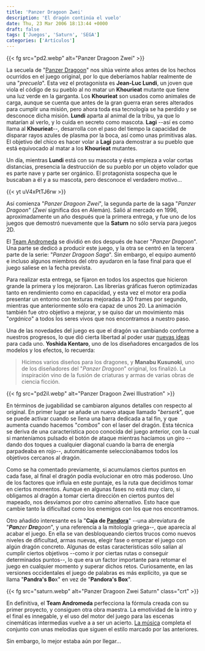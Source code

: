 ```yaml
---
title: 'Panzer Dragoon Zwei'
description: 'El dragón continúa el vuelo'
date: Thu, 23 Mar 2006 18:13:44 +0000
draft: false
tags: ['Juegos', 'Saturn', 'SEGA']
categories: ['Artículos']
---
```


{{< fg src="pd2.webp" alt="Panzer Dragoon Zwei" >}}

La secuela de "[Panzer Dragoon](/panzer-dragoon/)" nos sitúa veinte años antes de los hechos ocurridos en el juego original, por lo que deberíamos hablar realmente de una "_precuela_". Esta vez el protagonista es **Jean-Luc Lundi**, un joven que viola el código de su pueblo al no matar un **Khourieat** mutante que tiene una luz verde en la garganta. Los **Khourieat** son usados como animales de carga, aunque se cuenta que antes de la gran guerra eran seres alterados para cumplir una misión, pero ahora toda esa tecnología se ha perdido y se desconoce dicha misión. **Lundi** aparta al animal de la tribu, ya que lo matarían al verlo, y lo cuida en secreto como mascota. **Lagi** --así es como llama al **Khourieat**--, desarrolla con el paso del tiempo la capacidad de disparar rayos azules de plasma por la boca, así como unas primitivas alas. El objetivo del chico es hacer volar a **Lagi** para demostrar a su pueblo que está equivocado al matar a los **Khourieat** mutantes.

Un día, mientras **Lundi** está con su mascota y ésta empieza a volar cortas distancias, presencia la destrucción de su pueblo por un objeto volador que es parte nave y parte ser orgánico. El protagonista sospecha que le buscaban a él y a su mascota, pero desconoce el verdadero motivo...

{{< yt uV4xPtTJ6rw >}}

Así comienza "_Panzer Dragoon Zwei_", la segunda parte de la saga "_Panzer Dragoon_" (_Zwei_ significa dos en Alemán). Salió al mercado en 1996, aproximadamente un año después que la primera entrega, y fue uno de los juegos que demostró nuevamente que la **Saturn** no sólo servía para juegos 2D.

El [Team Andromeda](http://en.wikipedia.org/wiki/Team_Andromeda) se dividió en dos después de hacer "_Panzer Dragoon_". Una parte se dedicó a producir este juego, y la otra se centró en la tercera parte de la serie: "_Panzer Dragoon Saga_". Sin embargo, el equipo aumentó e incluso algunos miembros del otro ayudaron en la fase final para que el juego saliese en la fecha prevista.

Para realizar esta entrega, se fijaron en todos los aspectos que hicieron grande la primera y los mejoraron. Las librerías gráficas fueron optimizadas tanto en rendimiento como en capacidad, y esta vez el motor era podía presentar un entorno con texturas mejoradas a 30 frames por segundo, mientras que anteriormente sólo era capaz de unos 20. La animación también fue otro objetivo a mejorar, y se quiso dar un movimiento más "_orgánico_" a todos los seres vivos que nos encontramos a nuestro paso.

Una de las novedades del juego es que el dragón va cambiando conforme a nuestros progresos, lo que dió cierta libertad al poder usar [nuevas ideas](http://www.moonapples.com/lagi/pd2/pd2.htm) para cada uno. **Yoshida Kentaro**, uno de los diseñadores encargados de los modelos y los efectos, lo recuerda:

> Hicimos varios diseños para los dragones, y **Manabu Kusunoki**, uno de los diseñadores del "_Panzer Dragoon_" original, los finalizó. La inspiración vino de la fusión de criaturas y armas de varias obras de ciencia ficción.

{{< fg src="pd2il.webp" alt="Panzer Dragoon Zwei Illustration" >}}

En términos de jugabilidad se cambiaron algunos detalles con respecto al original. En primer lugar se añade un nuevo ataque llamado "_berserk_", que se puede activar cuando se llena una barra dedicada a tal fin, y que aumenta cuando hacemos "_combos_" con el laser del dragón. Esta técnica se deriva de una característica poco conocida del juego anterior, con la cual si manteníamos pulsado el botón de ataque mientras hacíamos un giro --dando dos toques a cualquier diagonal cuando la barra de energía parpadeaba en rojo--, automáticamente seleccionábamos todos los objetivos cercanos al dragón.

Como se ha comentado previamente, si acumulamos ciertos puntos en cada fase, al final el dragón podía evolucionar en otro más poderoso. Uno de los factores que influía en este puntaje, es la ruta que decidimos tomar en ciertos momentos. Aunque en algunas fases no está muy claro, si obligamos al dragón a tomar cierta dirección en ciertos puntos del mapeado, nos desvíamos por otro camino alternativo. Esto hace que cambie tanto la dificultad como los enemigos con los que nos encontramos.

Otro añadido interesante es la "**Caja de [Pandora](http://es.wikipedia.org/wiki/Pandora)**" --una abreviatura de "_**Pan**zer **Dra**goon_", y una referencia a la mitología griega--, que aparecía al acabar el juego. En ella se van desbloqueando ciertos trucos como nuevos niveles de dificultad, armas nuevas, elegir fase o empezar el juego con algún dragón concreto. Algunas de estas características sólo salían al cumplir ciertos objetivos --como ir por ciertas rutas o conseguir determinados puntos--, lo que era un factor importante para retomar el juego en cualquier momento y superar dichos retos. Curiosamente, en las versiones occidentales el juego de palabras es más explícito, ya que se llama "**Pandra's Bo**x" en vez de "**Pandora's Box**".

{{< fg src="saturn.webp" alt="Panzer Dragoon Zwei Saturn" class="crt" >}}

En definitiva, el **Team Andromeda** perfecciona la fórmula creada con su primer proyecto, y consiguen otra obra maestra. La emotividad de la intro y el final es innegable, y el uso del motor del juego para las escenas cinemáticas intermedias vuelve a a ser un acierto. [La música](http://www.panzerdragoon.net/products/soundtracks.php) completa el conjunto con unas melodías que siguen el estilo marcado por las anteriores.

Sin embargo, lo mejor estaba aún por llegar...